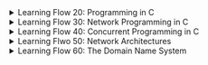 
<details>
<summary> Learning Flow 20: Programming in C</summary>

#### Intro

##### The Morphology 
- Header files provide the interface and function declarations.
- Source files contain the implementations and program logic.

##### Compiling adn Linking
- **Compiling:** refers to "compile" source code (*.h and *.c) to object (*.o) files. The object files are similar to the machines language
`cc -c hello-world.c`

- **Linking:** Refers to creating an executable from object files
`cc -o hello-world hello-world.o`

The `-Wall` enable a set of warning messages during the compilation process.



##### Preprocessor Directives
Preprocessor directives, such as `#define`, `#ifdef`, `#ifndef` and `#endif`, are typically used to make source programs easy to change and easy to compile in different execution environments. 

##### Make and Makefiles
The Makefile consists a set of rules. Each rule include a target, a list of pre-requisites and a command to build/run the target:
```
target: pre-req-1 pre-req-2 pre-req-3 ...
	command-to-run
```
1. It is possible to declare variables in makefiles, by way of a statement like VARIABLENAME=VALUE
1. You then refer to the value of that variable by $(VARIABLENAME)
1. The compiler directive -Dxxxx corresponds to #define xxxx

#### Pointers, references etc

- A **pointer** is a variable that stores the address of another variable.
- The type of a pointer is the type of the variable whose address it stores.
- The unary operator `&` gives the address of a variable.
- The unary operator `*` gives the value of the variable whose address is given by the operand.
- The unary operator `*` is also used to declare a pointer variable.
>```
>type *var-name;
>```


#### Debugging with GDB
To debug a program, we need to generate debugging symbols during compilation and describe the data type of each variable. This is done by adding the `-g` option to the `cc` command.

#### Memory management in C
Whenever you want to use a structure or an array, you must deal with its allocation by yourself.

Hence, you first need to allocate buffers for the structure or array. Then, you need to free the buffers when you are done with them.

You do this by using the `malloc` and `free` functions. Or for arrays, you can simply do `int array[10]` to allocate an array of 10 integers.


##### Memory allocation functions
- `void *malloc(size_t size)`:  allocates memory.
    - **Arg:** The size in bytes
    - **Returns:** Pointer to beginning of allocated memory (type `void*` which holds address of any object type)

- `void *calloc(size_t nitems, size_t size)`: allocates memory. The difference with `malloc` is that `calloc` does not set the memory to zero.
    - **Arg:** 
    *nitems* − This is the number of elements to be allocated.
    *size* − This is the size of elements.
    - **Returns:** same as `malloc`

- `void *realloc( void *ptr, size_t new_size)`
    Reallocation can occur in two ways:
    a) By expanding or contracting the existing memory pointed to by 'ptr'. The contents of the area remain unchanged up to the smaller of the new and old sizes. If the area is expanded, the contents of the new part are undefined.
    b) By allocating a new memory block of 'new_size' bytes, copying the memory area with a size equal to the smaller of the new and old sizes, and freeing the old block.
  - **Arg:** Reallocates the given area of memory. 

> The type `size_t` is the unsigned integer type of the result of sizeof , _Alignof (since C11) and offsetof, depending on the data model.

#### Miscellaneous
- `sizeof(type)`: Queries size of the object or type (in bytes).

</details>


<details>
<summary>Learning Flow 30: Network Programming in C</summary>

#### Understand basic networking concepts

- **Hosts:** The endpoints of the internet (comps/apps). Connections terminate here
- **Routers:** In charge of carrying communications between hosts

##### Unicast/multicast/broadcast
- **Unicast:** Exactly one sender (uniquely identified), exactly one recipient (uniquely identified)
Identifier of connection flow: `({TCP | UDP}Ipaddr1,port1,Ipaddr2,port2)`

- **Multicast:** Exactly one sender (uniquely identified), a set of recipients (named but "unknown")
> Typically only supported locally (not supported on the internet)
- **Anycast:** Exactly one sender (uniquely identified), exactly one recipient (from among "unknown")
> It is a one-to-nearest communication method where data is sent from a sender to the nearest available recipient among a group of potential recipients. 

For a given transport protocol: a 5-tuple


##### Socket
We uniquely identify through "sockets" which is in the form of `Ipaddr:port`. Represents a communication endpoint. The Ipaddr identifies a computer, the port the service running on it. Described as a **tuple**.


##### Connection
- Connection setup:
  1. Server "listens" on a port
  2. Client "connects" to server
  3. Handshake: negotiate connection parameters
> The only difference between a client and server is who sends the first request. Hence Client/Server in networking: ONLY relevant for connection setup.

 
1. "Set up" connection
2. Transmit data back-and-forth
   - "read" from scoket
   - "write" to socket
3. "Tear down" connection


##### Port Number
Well-known ports: `0-1023` require root-privileges

##### Protocol Stack
- **Application Layer (layer 7):** HTTP, FTP, SMTP, DNS, ...
- **Transport Layer (layer 4):** End-to-end. TCP, UDP
> Provides a "Well-defined" transport service to uppers layer. Responsible for how packets are delivered.
- **Network Layer (layer 3):** Multi-hop. E.g: IPv4 and IPv6
> Provides as a service a "best effort" service. It will try its best to deliver the packet, but it may fail. Packets can be re-ordered and lost 
- **Link Layer (layer 2):** 1-hop. E.g.: Ethernet, WiFi, ...
> Provides as a service a "who knows" delivery semantics. It is a best-effort service. It is unreliable, unordered, and may drop packets. 

Sometimes in quizzes L2=layer 2

##### TCP/UDP
- **TCP:** Transmission Control Protocol. Connection-oriented. Reliable, in-order delivery. Flow control. Congestion control.
- **UDP:** User Datagram Protocol. Connectionless (no hand-shake needed). Unreliable, unordered delivery. No flow control. No congestion control.
> Used in some applications where reordering or loss of data is not an issue. E.g: live video streaming, VoIP, DNS, DHCP, ...

An application will choose the socket type and may also ignore the transport layer and receive raw packets from the network layer.

#### TCP - A programmers Perspective
TCP transport semantics:
  - Represent data to receiving application "as they were sent"
  - Preserve ordering, ensure reliability & integrity

1. Server bind and listen to a port, then accept incoming connection request
```c
char* msg = "Hello World !\n";
struct sockaddr_in dest; // sockaddr_in is a struct that contains an internet address
struct sockaddr_in serv; // sockaddr_in is a struct that contains an internet address
int mysocket; // Socket descriptor
socklen_t socksize = sizeof(struct sockaddr_in); // socklen_t is an integer type of width of at least 32 bits

memset(&serv, 0, sizeof(serv)); // set memory to zero
serv.sin_family = AF_INET; // sin_family is the address family
serv.sin_port = htons(PORT); // sin_port is the port number
serv.sin_addr.s_addr = htonl(INADDR_ANY); // sin_addr is the IP address

mysocket = socket(AF_INET, SOCK_STREAM, 0); //AF_INET is Address Family for IPv4 (AF_INET6 for IPv6) , SOCK_STREAM for TCP (SOCK_DGRAM for UDP), 0 means default protocol
bind(mysocket, (struct sockaddr *)&serv, sizeof(struct sockaddr)); // Associates socket with an address (sockaddr *) which encapsulates the IP address and port number
listen(mysocket, 2); //Prepares socket to accept incoming connections. 2 is the backlog, the number of connections that can be waiting while the process is handling a particular connection
int consocket = accept(mysocket, (struct sockaddr *)&dest, &socksize); // Wait for request to arrive (IT IS BLOCKING). Returns a new socket descriptor (r) that represents the accepted connection. 
close(mysocket); // Close the socket
```

> IMPORTANT: serv is of type sockaddr_in and it requires to be typecasted

2. Client "connects" to server
```c
mysocket = socket(AF_INET, SOCK_STREAM, 0); // A stream socket (TCP)
connect(mysocket, (struct sockaddr *)&dest, sizeof(struct sockaddr_in)); // Connect to server
send(mysocket, msg, strlen(msg), 0); // Send data
```

3. "Handshake": negotiate connection parameters
> Handshake done automatically

#### UDP - A Transport Protocol
UDP transport semantics:
   - "Service Minimum": Ensures packet wasn't corrupted in transit
   - Multicast-capable
UDP assumptions (from network):
   - Best effort (from network): reordering, loss, garbling possible


```c
sockfd = socket(AF_INET, SOCK_DGRAM, 0)

int sendto(int sockfd, const void *msg, int len, unsigned int flags, const struct sockaddr *to, sockln_t tolen);

```

##### Miscellaneous
- `uint16_t htonl(uint32_t hostlong)`: host to network long
- `uint16_t htons(uint16_t hostshort)`: host to network short
- `uint32_t ntohl(uint32_t netlong)`: network to host long
- `uint16_t ntohs(uint16_t netshort)`: network to host short
> Host refers to your machine's byte order 

IPv4:
```
struct sockaddr_in {
    short            sin_family;   // e.g. AF_INET, AF_INET6
    unsigned short   sin_port;     // e.g. htons(3490)
    struct in_addr   sin_addr;     // see struct in_addr, below
    char             sin_zero[8];  // zero this if you want to
};

```

IPv6:
```
struct sockaddr_in6 {
    u_int16_t       sin6_family;   // address family, AF_INET6
    u_int16_t       sin6_port;     // port number, Network Byte Order
    u_int32_t       sin6_flowinfo; // IPv6 flow information
    struct in6_addr sin6_addr;     // IPv6 address
    u_int32_t       sin6_scope_id; // Scope ID
};
```

</details>


<details>
<summary>Learning Flow 40: Concurrent Programming in C</summary>

#### Concurrency - A Programmers Perspective
Works on any type of processor.


We link our programs with the pthreads library
`cc MYPROGRAM.o -o MYPROGRAM -lpthread`

##### Creating a thread
Normally when a program starts up and becomes a process, it starts with a default thread. So we can say that every process has at least one thread of control.  A process can create extra threads using the following function :
- `int pthread_create(pthread_t *restrict tidp, const pthread_attr_t *restrict attr, void *(*start_routine)(void *), void *restrict arg)`
    - `tidp`: pthread_t type address. Hold the thread ID of the newly created thread.
    - `attr`: (CAN LEAVE AS NULL) contain certain attributes which we want the new thread to contain.  It could be priority etc.
    - `start_routine`: is a function pointer. 
    - `arg`: (CAN LEAVE AS NULL) the *sole* argument passed to the function

##### MUTEX & Condition Variable

Code that is running threaded might get "interlaced". To fix that, we surround the code that we don't want interlaced with a mutex locked.

```c
char last = 'b'
pthread_mutex_t lastMutex = PTHREAD_MUTEX_INITIALIZER;

void *print_a(){
    while (1){
    pthread_mutex_lock(&lastMutex);
    if (last == 'b'){
        printf("a");
        last = 'a'
    }
    pthread_mutex_lock(&lastMutex)
    }
}

void *print_b(){
    while(1){
    pthread_mutex_lock(&lastMutex);
    if (last=='a'){
        printf("b");
        last = 'b';
    }
    pthread_mutex_lock(&lastMutex);
    }
}
```

But there is a problem; if `print_a()` gets executed first and `last!=b`, it will keep on going. This is due that as long as the mutex is held, the other thing won't execute

We fix that with **condition variables**

```c
char last = 'b';
pthread_mutex_t lastMutex = PTHREAD_MUTEX_INITIALIZER;
pthread_cond_t lastStateChange = PTHREAD_COND_INITIALIZER;

void *print_a(){
    while(1){
        pthrad_mutex_lock(&lastMutex);
        while (last!='b'){ // We check the variable last but no bueno

            //We put it in a while loop because there might be other functions
            // Whenever we do a cond_wait, ALWAYS check if the condition you were waiting on has been met

            //Suspends self, and waits on conditional variable
            pthread_cond_wait(&lastStateChange, &lastMutex);
            // We release the mutex
        }
        last = 'a';
        printf('a');
        pthread_cond_signal(&lastStateChange); //We signal on the condition variable
        pthread_mutex_unlock(&lastMutex);
    }
}
```


##### Other thread operations
- `noreturn void pthread_exit(void *retval);`: terminates the calling thread and returns a value via retval 
- `int pthread_join(pthread_t thread, void **retval);`: waits for the thread specified by thread to terminate.  If `retval` is not NULL, then `pthread_join()` copies the exit status of the target thread into the location pointed to by retval.
</details>


<details>
<summary>Learning Flwo 50: Network Architectures</summary>

#### 50 - Protocol Stacks & The Layered Architecture

##### Roles & Responsibilities of each layer
- Layer 7 - **Application layer:** Application-Specific
- Layer 4 - **Transport layer:** Ensuring End-to-End properties
- Layer 3 - **Network layer:** Gets data across a multi-hop network
> Figure out what to do with a given packet
- Layer 2 - **Data link layer:** gets data across a *link*

![Protocol Stack](./images/../../images/cse207-protocol-stack.png)

##### Understand how layers interact with each other

We imagine two protocols stacks connected with a link (A->B)
**Computer A**
1. Application layer: Decides which transport layer to use
```c
sockfd = socket(AF_INET, SOCK_STREAM, 0); //TCP
sockfd = socket(AF_INET, SOCK_DGRAM, 0); //UDP
```
Then it envokes `.send` on the socket

2. Transport layer: adds its own header to the packet.
(For TCP it may contain sequence number, ack number, etc)
Then it calls upon a service from the network layer

3. Network layer: adds its own header to the packet. (For IPv4 it may contain source IP, destination IP, etc)
Then it calls upon a service from the data link layer

4. Data link layer: adds its own header and often a footer to the packet. (For Ethernet it may contain source MAC, destination MAC, etc)

5. Packt is sent through the link

**Computer B**
1. Data link layer: removes the header and footer
2. Network layer: removes the header and processes. This decides whether the packet should be sent to the transport layer or forwarded to another computer.
3. Transport layer: removes the header. This indicates to which application the packet should be sent to.
4. Application layer: receives the packet
5. Application layer: returns the packet to the user

![Diagram](./../images/CSE207-headers-n-footers.png)
> MEMORIZE DIAGRAM

#### 51 - On Identifiers in Computer Networking

##### Identifiers In The Stack
- What does `http://www.example.com:80/filename.html` tell?
  - `www.example.com` formally known as "the fully qualified domain name" (FQDN). Through *DNS lookup*, it is translated to an IP address.
    1. On the internet, routers use the IP address to foward messages, finding paths through the network to the destination. More specifically, the router to which the destination is connected. 
    2. On the link between the router and the destination, there are many devices connected. The router using an *ARP(IPv4)/Neighbour Table(IPv6)* finds the Layer 2 address of the destination (incorrectly called the MAC address). 
    3. If it does not find it, it broadcasts a `neighbor-solicitation` message (IPv6) or a `who-has` (IPv4). 
    4. Only the machine with the matching IP address will respond with a `neighbor-advertisement` (IPv6) or a `is-at` (IPv4).
    5. Once responded, router updates it swithching table.

In summary: to identify, unambiguously, one single resource on the internet.
</details>


<details>
<summary>Learning Flow 60: The Domain Name System</summary>

#### What is the Domain Name system
- IP address == Point-of-attatchment in the Internet
> Does not indicate a geo location

##### How does one reach facebook.com
1. **Query DNS Server:** Returns IP address of facebook.com
2. **Figure out if destination is local:** Looks at IP address of the destination. Every address, where the first 64 bits are identical to the 64 first bits of the PC's address => it's local
3. **If IP not local:** Send packet to default gateway (found in routing table of computer)

##### Historical context
- In the beginning there was ARPANET (few hosts connected). No IP addresses, only "network numbers"
- Solution (1971): HOSTS-TXT - /etc/hosts
    >- `<name>:<IPaddr>`
    >- Manually copied to all hosts on ARPANET 

- Problem: /etc/hosts
  - Didn't scale
  - Out-of-date info
  - Anyone could "break" ARPANET

- Build something better: DNS
> (ISI-USC made the initial design, essentially as it is used today)

###### Main concepts
- DNS == A Distributed Database
- Load-Sharing/Load-Balancing
- Abstraction and Redirection
- Resource sharing
- Mapping between `<name>` and `<record>`
- `<name>`
  - hierarchically stuctured name-space
  - single-source for authorative correspondig `<record>`
  - de-centralised management
- `<record>`
  - (type,value,lifetime)

#### The Name Space Organisation
Computers read the Fully Qualified Domain Name from right to left.

![Name space org diag](../images/cse207-name_space_org.png)

The goal is to delegate responsability and distribute responsability to the servers.

1. "The root", contains reference to a record where the server where the records should be made available
> The "responsability" for `.edu` is delegated to a server which is in charge of all records which end in `.edu`
This applies recursively until reaching the server that contains all the records for `polytechnique.edu`

These servers are known as "Authoritative Servers" and the "zones" to which a responsability have been delegated, are called "Authoritative Zones".

Authoritative Zones have zone-files containing a name and a record/redirect.

- The records for the servers responsible for `.edu, .com etc` are called "nameserver (NS) records"
- The records for the servers responsible for `www.polytechnique.edu, enex.polytechnique.edu` are called "address (A) records".

- **FQDN:** A fully qualified domain has a trailing dot - allows to precisely indicate where precisely in the tree the records exist.

#### Name Resuolution
##### A bit of terminology

**Computer (stub resolver)** <-> **Local DNS** <-> **ROOT-DNS** (Knows who is maintaining records for all given domains)

Then,

**Local DNS** <-> **Authoritative Server** (Authoritative for a given domain)
> Local DNS may cache - ideally not more than the lifetime of the record. (Recursive Resolver, Local Resolver, Caching Resolver)

> If a recursive resolver has no clue about where to find the resource records, corresponding to a given hostname, then it will request info from the ROOT-DNS
##### Querying DNS
- **DNS:** Domain Name System/Service/Servers
When querying a DNS server, tuples like these are being exchanged:
`(name, type, record, lifetime)`

##### Querying DNS - Mixed

The root-dns does not act as a recursive resolver due to performance reasons.

![Querying_DNS](../images/cse207-querying_dns_mixed.png)


##### DIG - Recursion unavailable
This is the case where we contact directly the ROOT-DNS.

1. We try finding the address for *google.fr*
2. ROOT-DNS (recursion unavailable): Replies with an NS record (also provides A record for the Nameservers). Allows pc to query DNS server directly. with the following flags:
  - `rd==1`: Recursion desired
  - `ra==0`: Recursion available
  - More Flags Available:
    - `qr`: Query response
    - `ad`: Authenticated data
> Client asked for recursion but not available, hence received NS record instead of A
> When recursion available `ra==1`, it returns no NS recors but an A record.

#### Resource records

> FQDN = Fullly Qualified Domain Name

| Record Type | Name | Value | Extra Info |
|-------------|------|-------|------------|
|     A  | FQDN |   IPv4 address  | FQDN->IPv4 Address |
|     AAAA | FQDN |   20  | Reason why it's 4A's it's because IPv6 is 4x larger|
|     CNAME | FQDN |   Canonical name  | FQDN->FQDN |
|     MX | FQDN |   Mailserver  | FQDN->(FQDN, priority) |
|     TXT | FQDN |   Random text...  | FQDN->Text |
|     NS | FQDN |   Authoritative Name Server  | FQDN->FQDN |

Before, we had seen that
`name-> (type, record, lifetime)`
But in reality:
`(name, type)-> (record, lifetime)`
> This means for a single name there exists several resource recors with different types. You can also find that a name+type can map into several records (as in MX)

##### MX records
Many reasons to use MX records. A company might have various subdomains to indicate where the person works
```
user@sales.example.com
accountant@accounting.example.com
engineer@development.example.com
```
and all of that might be handled by the same mail server `mailhost.example.com`.

- It contains a field **priority**. We can specify many mail servers for a single domain in case one fails and it goes in the order of priority

#### The DNS Root
- 13 root servers (each a replica of each other) (anycast, ---)
- Highly available
- {a-m}.root-servers.net
- "Bare" DNS server needs to know one (root, other) DNS server, only

<br>
<br>

- Registration of FQDN requires guarantee (at least 2) name servers available to be authoritative
- MUST obviously be kept synchronised

##### Alternate Roots - ALT.ROOT
- The DNS root is controlled by ICANN
  - Mariana del Ray, California, USA
  - US Dept. of Defence influenced
  - Also, "politically correct"
  - Delegates "official" TLDs - slowly

- Alternative named.root exist (OpenNIC, ...)
  - Typically including all ICANN TLDs (import ICANN)
  - Plus .porn, .per, .web, ...
  -  Occasional conflicts (.xxx)
  -  Not all Internet users can access these domains (need to modify hosts file)

##### Main takeaways
- The "Official" unique DNS root zone
  - One zone file
  - Maintained by ICANN
  - 13 root DNS servers
  - Each of the 13 root DNS servers is globally replicated

- Alternative roots exists
  - A root is just a zone file that people agree

#### DNS & The protocol stack

</details>